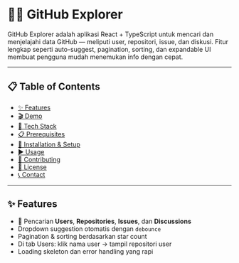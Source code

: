 # 🐱‍💻 GitHub Explorer

GitHub Explorer adalah aplikasi React + TypeScript untuk mencari dan menjelajahi data GitHub — meliputi user, repositori, issue, dan diskusi. Fitur lengkap seperti auto-suggest, pagination, sorting, dan expandable UI membuat pengguna mudah menemukan info dengan cepat.

---

## 📋 Table of Contents

- [✨ Features](#-features)  
- [🎬 Demo](#-demo)  
- [🧱 Tech Stack](#-tech-stack)  
- [📋 Prerequisites](#-prerequisites)  
- [🚀 Installation & Setup](#-installation--setup)  
- [▶️ Usage](#-usage)  
- [🤝 Contributing](#-contributing)  
- [📄 License](#-license)  
- [📞 Contact](#-contact)

---

## ✨ Features

- 🔎 Pencarian **Users**, **Repositories**, **Issues**, dan **Discussions**  
- Dropdown suggestion otomatis dengan `debounce`  
- Pagination & sorting berdasarkan star count  
- Di tab Users: klik nama user → tampil repositori user  
- Loading skeleton dan error handling yang rapi  